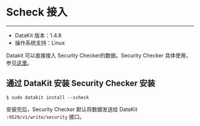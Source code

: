 
# Scheck 接入
---

- DataKit 版本：1.4.8
- 操作系统支持：Linux

Datakit 可以直接接入 Security Checker的数据。Security Checker 具体使用，参见[这里](../scheck/scheck-install.md)。

## 通过 DataKit 安装 Security Checker 安装

```shell
$ sudo datakit install --scheck
```

安装完后，Security Checker 默认将数据发送给 DataKit `:9529/v1/write/security` 接口。
